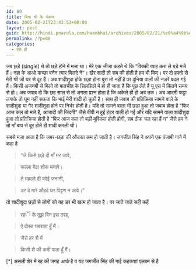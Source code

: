 ```yaml
---
id: 80
title: बिना श्री के पंकज
date: 2005-02-21T23:43:53+00:00
layout: post
guid: http://hindi.pnarula.com/haanbhai/archives/2005/02/21/%e0%a4%9b%e0%a4%a1%e0%a4%bc%e0%a4%be/
permalink: /?p=80
categories:
  - ऐसे ही
---
```

जब छ़ड़े (single) थे तो छड़े होने में मजा था। मेरे एक जीजा कहते थे कि &#8220;विक्की व्याह करा ले बड़े मजे हैं। नहा के आओ कच्छा बनैन त्यार मिलदे नें&#8221;। खैर शादी तो सब की होती है हम भी किए। पर दो हफ्तो से मेरी श्री जी घर से दूर हैं। अब शादीशुदा होके छड़ा होना बुरा तो नहीं है पर दुनिया वालों की नजरें बदल गई हैं। किसी अजनबी से मिलो तो बातचीत के सिलसिले में हो ही जाता है कि पूछ लेते हैं यू एस में कितने समय से हो। अब जवाब दो कि छह साल से तो अगला प्रश्न होता है कि अकेले ही हो अब तक। अब आदमी फट्टा लगाके तो घूम नहीं सकता कि भाई मेरी शादी हो चुकी है। साथ ही जवाब की प्रतिक्रिया सामने वाले के शादीशुदा या गैर शादीशुदा होने पर निर्भर होती है। यदि तो सामने वाला भी छड़ा हुआ तो जवाब होता है &#8220;फिर आज कल तो मजे हैं, आजादी की जिंदगी&#8221; जैसे बीवी न हूई हंटर वाली हो गई और यदि सामने वाला शादीशुदा हूआ तो प्रतिक्रिया होती है &#8220;फिर आज कल तो बड़ी मुश्किल होती होगी, सब ठीक चल रहा हैं न&#8221; जैसे हम ने तो माँ बाप से दूर होते ही शादी करली थी।

सबसे मजा आता है कि जबर-छड़ा की औकात कम हो जाती है। जगजीत सिंह ने अपने एक पंजाबी गाने में कहा है

> &#8220;जे किसे छड़े दी माँ मर जावे,
  
> कल्ला बैठा शोक मनावे।
  
> ते महल्ले दी कोई जनानी,
  
> डर दे मारे औहदे घर पिट्टण न आवे।&#8221;

तो शादीशुदा छड़ों से लोगों को यह डर भी खत्म हो जाता है। पर जाते जाते सही कहें

> रह<sup>[*]</sup> के तुझ बिन इस तरह,
  
> ऐ दोस्त घबराता हूँ मैं।
  
> जैसे हर शै में
  
> किसी शै की कमी पाता हूँ मैं।

[*] असली शेर में रह की जगह _आके_ है व यह जगजीत सिंह की गाई कहकशां एलबम से है
